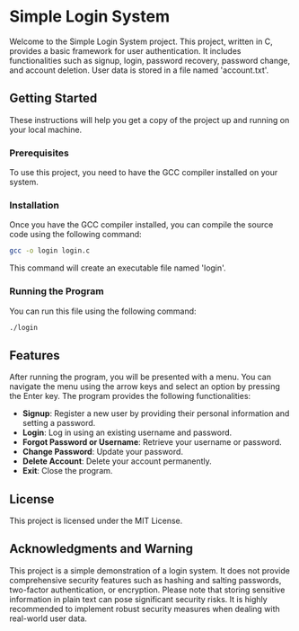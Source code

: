 # Simple Login System

Welcome to the Simple Login System project. This project, written in C, provides a basic framework for user authentication. It includes functionalities such as signup, login, password recovery, password change, and account deletion. User data is stored in a file named 'account.txt'.

## Getting Started

These instructions will help you get a copy of the project up and running on your local machine.

### Prerequisites

To use this project, you need to have the GCC compiler installed on your system.

### Installation

Once you have the GCC compiler installed, you can compile the source code using the following command:

```bash
gcc -o login login.c
```

This command will create an executable file named 'login'. 

### Running the Program

You can run this file using the following command:

```bash
./login
```

## Features

After running the program, you will be presented with a menu. You can navigate the menu using the arrow keys and select an option by pressing the Enter key. The program provides the following functionalities:

- **Signup**: Register a new user by providing their personal information and setting a password.
- **Login**: Log in using an existing username and password.
- **Forgot Password or Username**: Retrieve your username or password.
- **Change Password**: Update your password.
- **Delete Account**: Delete your account permanently.
- **Exit**: Close the program.

## License

This project is licensed under the MIT License.

## Acknowledgments and Warning

This project is a simple demonstration of a login system. It does not provide comprehensive security features such as hashing and salting passwords, two-factor authentication, or encryption. Please note that storing sensitive information in plain text can pose significant security risks. It is highly recommended to implement robust security measures when dealing with real-world user data.


